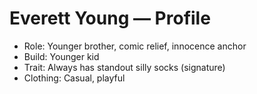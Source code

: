 # Everett Young — Profile
- Role: Younger brother, comic relief, innocence anchor
- Build: Younger kid
- Trait: Always has standout silly socks (signature)
- Clothing: Casual, playful
